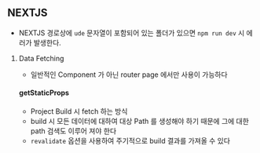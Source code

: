 ## NEXTJS

- NEXTJS 경로상에 `ude` 문자열이 포함되어 있는 폴더가 있으면 `npm run dev` 시 에러가 발생한다.

1. Data Fetching

   - 일반적인 Component 가 아닌 router page 에서만 사용이 가능하다

   #### getStaticProps

   - Project Build 시 fetch 하는 방식
   - build 시 모든 데이터에 대하여 대상 Path 를 생성해야 하기 때문에 그에 대한 path 검색도 이루어 져야 한다
   - `revalidate` 옵션을 사용하여 주기적으로 build 결과를 가져올 수 있다
